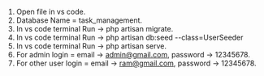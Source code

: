 1. Open file in vs code.
2. Database Name = task_management.
3. In vs code terminal Run -> php artisan migrate.
4. In vs code terminal Run -> php artisan db:seed --class=UserSeeder
5. In vs code terminal Run -> php artisan serve.
6. For admin login = email -> admin@gmail.com, password -> 12345678.
7. For other user login = email -> ram@gmail.com, password -> 12345678.